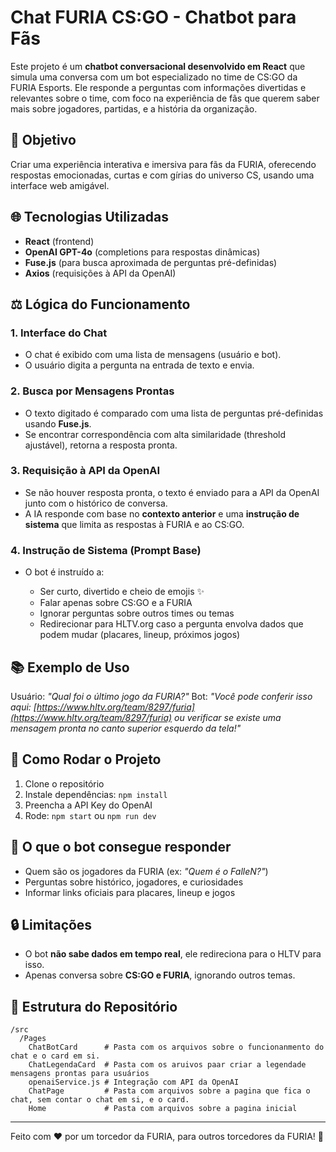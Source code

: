 # Chat FURIA CS\:GO - Chatbot para Fãs

Este projeto é um **chatbot conversacional desenvolvido em React** que simula uma conversa com um bot especializado no time de CS\:GO da FURIA Esports. Ele responde a perguntas com informações divertidas e relevantes sobre o time, com foco na experiência de fãs que querem saber mais sobre jogadores, partidas, e a história da organização.

## 🌟 Objetivo

Criar uma experiência interativa e imersiva para fãs da FURIA, oferecendo respostas emocionadas, curtas e com gírias do universo CS, usando uma interface web amigável.

## 🌐 Tecnologias Utilizadas

* **React** (frontend)
* **OpenAI GPT-4o** (completions para respostas dinâmicas)
* **Fuse.js** (para busca aproximada de perguntas pré-definidas)
* **Axios** (requisições à API da OpenAI)

## ⚖️ Lógica do Funcionamento

### 1. Interface do Chat

* O chat é exibido com uma lista de mensagens (usuário e bot).
* O usuário digita a pergunta na entrada de texto e envia.

### 2. Busca por Mensagens Prontas

* O texto digitado é comparado com uma lista de perguntas pré-definidas usando **Fuse.js**.
* Se encontrar correspondência com alta similaridade (threshold ajustável), retorna a resposta pronta.

### 3. Requisição à API da OpenAI

* Se não houver resposta pronta, o texto é enviado para a API da OpenAI junto com o histórico de conversa.
* A IA responde com base no **contexto anterior** e uma **instrução de sistema** que limita as respostas à FURIA e ao CS\:GO.

### 4. Instrução de Sistema (Prompt Base)

* O bot é instruído a:

  * Ser curto, divertido e cheio de emojis ✨
  * Falar apenas sobre CS\:GO e a FURIA
  * Ignorar perguntas sobre outros times ou temas
  * Redirecionar para HLTV.org caso a pergunta envolva dados que podem mudar (placares, lineup, próximos jogos)

## 📚 Exemplo de Uso

Usuário: *"Qual foi o último jogo da FURIA?"*
Bot: *"Você pode conferir isso aqui: [https://www.hltv.org/team/8297/furia](https://www.hltv.org/team/8297/furia) ou verificar se existe uma mensagem pronta no canto superior esquerdo da tela!"*

## 📝 Como Rodar o Projeto

1. Clone o repositório
2. Instale dependências: `npm install`
3. Preencha a API Key do OpenAI
4. Rode: `npm start` ou `npm run dev`

## 🔹 O que o bot consegue responder

* Quem são os jogadores da FURIA (ex: *"Quem é o FalleN?"*)
* Perguntas sobre histórico, jogadores, e curiosidades
* Informar links oficiais para placares, lineup e jogos

## 🔒 Limitações

* O bot **não sabe dados em tempo real**, ele redireciona para o HLTV para isso.
* Apenas conversa sobre **CS\:GO e FURIA**, ignorando outros temas.


## 📁 Estrutura do Repositório

```
/src
  /Pages
    ChatBotCard      # Pasta com os arquivos sobre o funcionanmento do chat e o card em si.
    ChatLegendaCard  # Pasta com os aruivos paar criar a legendade mensagens prontas para usuários 
    openaiService.js # Integração com API da OpenAI
    ChatPage         # Pasta com arquivos sobre a pagina que fica o chat, sem contar o chat em si, e o card.
    Home             # Pasta com arquivos sobre a pagina inicial
```

---

Feito com ❤️ por um torcedor da FURIA, para outros torcedores da FURIA! 🚀
